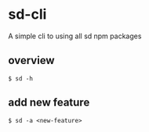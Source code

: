 # sd-cli
A simple cli to using all sd npm packages

## overview
```$ sd -h```

## add new feature
```$ sd -a <new-feature>```

